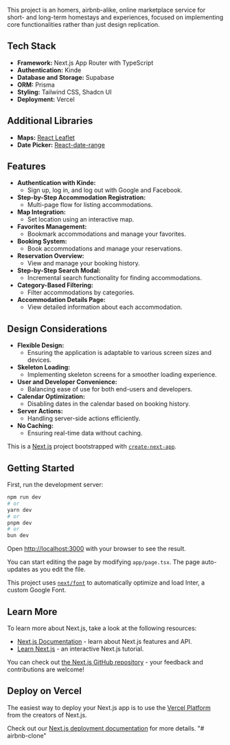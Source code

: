 This project is an homers, airbnb-alike, online marketplace service for short- and long-term homestays and experiences, focused on implementing core functionalities rather than just design replication.


## Tech Stack

- **Framework:** Next.js App Router with TypeScript
- **Authentication:** Kinde
- **Database and Storage:** Supabase
- **ORM:** Prisma
- **Styling:** Tailwind CSS, Shadcn UI
- **Deployment:** Vercel

## Additional Libraries

- **Maps:** [React Leaflet](https://react-leaflet.js.org/)
- **Date Picker:** [React-date-range](https://www.npmjs.com/package/react-date-range)

## Features

- **Authentication with Kinde:**
  - Sign up, log in, and log out with Google and Facebook.
- **Step-by-Step Accommodation Registration:**
  - Multi-page flow for listing accommodations.
- **Map Integration:**
  - Set location using an interactive map.
- **Favorites Management:**
  - Bookmark accommodations and manage your favorites.
- **Booking System:**
  - Book accommodations and manage your reservations.
- **Reservation Overview:**
  - View and manage your booking history.
- **Step-by-Step Search Modal:**
  - Incremental search functionality for finding accommodations.
- **Category-Based Filtering:**
  - Filter accommodations by categories.
- **Accommodation Details Page:**
  - View detailed information about each accommodation.

## Design Considerations

- **Flexible Design:**
  - Ensuring the application is adaptable to various screen sizes and devices.
- **Skeleton Loading:**
  - Implementing skeleton screens for a smoother loading experience.
- **User and Developer Convenience:**
  - Balancing ease of use for both end-users and developers.
- **Calendar Optimization:**
  - Disabling dates in the calendar based on booking history.
- **Server Actions:**
  - Handling server-side actions efficiently.
- **No Caching:**
  - Ensuring real-time data without caching.



This is a [Next.js](https://nextjs.org/) project bootstrapped with [`create-next-app`](https://github.com/vercel/next.js/tree/canary/packages/create-next-app).

## Getting Started

First, run the development server:

```bash
npm run dev
# or
yarn dev
# or
pnpm dev
# or
bun dev
```

Open [http://localhost:3000](http://localhost:3000) with your browser to see the result.

You can start editing the page by modifying `app/page.tsx`. The page auto-updates as you edit the file.

This project uses [`next/font`](https://nextjs.org/docs/basic-features/font-optimization) to automatically optimize and load Inter, a custom Google Font.

## Learn More

To learn more about Next.js, take a look at the following resources:

- [Next.js Documentation](https://nextjs.org/docs) - learn about Next.js features and API.
- [Learn Next.js](https://nextjs.org/learn) - an interactive Next.js tutorial.

You can check out [the Next.js GitHub repository](https://github.com/vercel/next.js/) - your feedback and contributions are welcome!

## Deploy on Vercel

The easiest way to deploy your Next.js app is to use the [Vercel Platform](https://vercel.com/new?utm_medium=default-template&filter=next.js&utm_source=create-next-app&utm_campaign=create-next-app-readme) from the creators of Next.js.

Check out our [Next.js deployment documentation](https://nextjs.org/docs/deployment) for more details.
"# airbnb-clone" 
